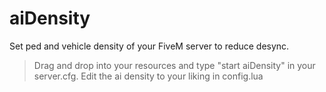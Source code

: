 # aiDensity
Set ped and vehicle density of your FiveM server to reduce desync.


> Drag and drop into your resources and type "start aiDensity" in your server.cfg. Edit the ai density to your liking in config.lua
